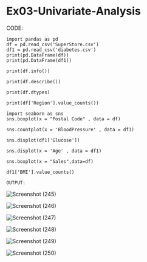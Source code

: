 # Ex03-Univariate-Analysis

CODE:
```
import pandas as pd
df = pd.read_csv('SuperStore.csv')
df1 = pd.read_csv('diabetes.csv')
print(pd.DataFrame(df))
print(pd.DataFrame(df1))

print(df.info())

print(df.describe())

print(df.dtypes)

print(df['Region'].value_counts())

import seaborn as sns
sns.boxplot(x = "Postal Code" , data = df)

sns.countplot(x = 'BloodPressure' , data = df1)

sns.displot(df1['Glucose'])

sns.displot(x = 'Age' , data = df1)

sns.boxplot(x = "Sales",data=df)

df1['BMI'].value_counts()

OUTPUT:
 ```

![Screenshot (245)](https://user-images.githubusercontent.com/119657657/227956991-96a599dd-5f46-41ce-b552-c60a040fc2a0.png)

![Screenshot (246)](https://user-images.githubusercontent.com/119657657/227957174-b881ec5b-29ee-4d71-b4c1-a1e6ab555583.png)

![Screenshot (247)](https://user-images.githubusercontent.com/119657657/227957255-184d5304-f15f-496b-8078-99b4cf819286.png)

![Screenshot (248)](https://user-images.githubusercontent.com/119657657/227957356-eb0fa181-da3f-47f3-8bee-8bd6ef577ccb.png)

![Screenshot (249)](https://user-images.githubusercontent.com/119657657/227957435-c8cf91e1-308a-40c4-853e-c76415c92fdc.png)

![Screenshot (250)](https://user-images.githubusercontent.com/119657657/227957525-41f752aa-c350-493f-a506-209557ada9b2.png)

```


 
